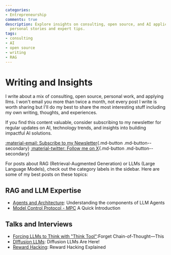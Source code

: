 ```yaml
---
categories:
- Entrepreneurship
comments: true
description: Explore insights on consulting, open source, and AI applications through
  personal stories and expert tips.
tags:
- consulting
- AI
- open source
- writing
- RAG
---
```


# Writing and Insights

I write about a mix of consulting, open source, personal work, and applying llms. I won't email you more than twice a month, not every post I write is worth sharing but I'll do my best to share the most interesting stuff including my own writing, thoughts, and experiences.

If you find this content valuable, consider subscribing to my newsletter for regular updates on AI, technology trends, and insights into building impactful AI solutions.

[:material-email: Subscribe to my Newsletter](https://tally.so/r/3y9bb0){.md-button .md-button--secondary}
[:material-twitter: Follow me on X](https://twitter.com/engineerprompt){.md-button .md-button--secondary}

For posts about RAG (Retrieval-Augmented Generation) or LLMs (Large Language Models), check out the category labels in the sidebar. Here are some of my best posts on these topics:


## RAG and LLM Expertise
- [Agents and Architecture](./posts/agents-architecture.md): Understanding the components of LLM Agents
- [Model Control Protocol - MPC](./posts/MCP_Tutorial_Anthropic.md) A Quick Introduction


## Talks and Interviews

- [Forcing LLMs to Think with "Think Tool"](https://youtu.be/Ofhx8ocr-cY):Forget Chain-of-Thought—This 
- [DIffusion LLMs](https://youtu.be/0B9EMddwlOQ): Diffusion LLMs Are Here!
- [Reward Hacking](https://youtu.be/uY7I1YrZB2M): Reward Hacking Explained
